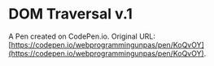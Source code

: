 # DOM Traversal v.1

A Pen created on CodePen.io. Original URL: [https://codepen.io/webprogrammingunpas/pen/KoQvOY](https://codepen.io/webprogrammingunpas/pen/KoQvOY).


